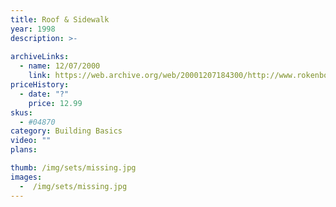 ```yaml
---
title: Roof & Sidewalk
year: 1998
description: >-
  
archiveLinks:
  - name: 12/07/2000
    link: https://web.archive.org/web/20001207184300/http://www.rokenbok.com/catalog/pd_bb_roofs.html
priceHistory:
  - date: "?"
    price: 12.99
skus:
  - #04870
category: Building Basics
video: ""
plans:

thumb: /img/sets/missing.jpg
images:
  -  /img/sets/missing.jpg
---
```

